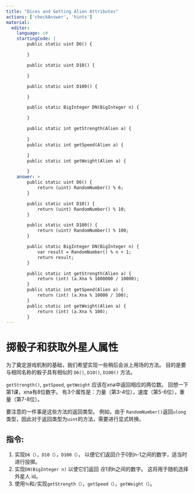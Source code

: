 ```yaml
---
title: "Dices and Getting Alien Attributes"
actions: ['checkAnswer', 'hints']
material: 
  editor:
    language: c#
    startingCode: | 
        public static uint D6() {

        }

        public static uint D10() {

        }

        public static uint D100() {

        }

        public static BigInteger DN(BigInteger n) {

        }

        public static int getStrength(Alien a) {
          
        }
        public static int getSpeed(Alien a) {

        }
        public static int getWeight(Alien a) {

        }
    answer: > 
        public static uint D6() {
            return (uint) RandomNumber() % 6; 
        }

        public static uint D10() {
            return (uint) RandomNumber() % 10; 
        }

        public static uint D100() {
            return (uint) RandomNumber() % 100; 
        }

        public static BigInteger DN(BigInteger n) {
            var result = RandomNumber() % n + 1; 
            return result; 
        }

        public static int getStrength(Alien a) {
            return (int) (a.Xna % 1000000 / 10000); 
        }
        public static int getSpeed(Alien a) {
            return (int) (a.Xna % 10000 / 100); 
        }
        public static int getWeight(Alien a) {
            return (int) (a.Xna % 100); 
        }
---
```


# 掷骰子和获取外星人属性

为了奠定游戏机制的基础，我们希望实现一些稍后会派上用场的方法。 目的是要与相同名称的骰子具有相似的 `D6()`, `D10()`, `D100()` 方法。

`getStrength()`, `getSpeed`, `getWeight` 应该在xna中返回相应的两位数。 回想一下第1课，xna有8位数字。 有3个属性是：力量（第3-4位），速度（第5-6位），重量（第7-8位）。

要注意的一件事是这些方法的返回类型。 例如，由于 `RandomNumber()`返回`ulong`类型，因此对于返回类型为`uint`的方法，需要进行显式转换。

## 指令: 

1. 实现`D6（）`，`D10（）`，`D100（）`，
    以便它们返回介于0到n-1之间的数字，适当时进行投掷。
2. 实现`DN(BigInteger n)` 以使它们返回 *在1到n*之间的数字。 这将用于随机选择外星人 id。
3. 使用`％`和`/`实现`getStrength（）`，`getSpeed（）`，`getWeight（）`。
